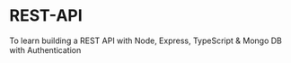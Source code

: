 # REST-API
To learn building a REST API with Node, Express, TypeScript &amp; Mongo DB with Authentication

